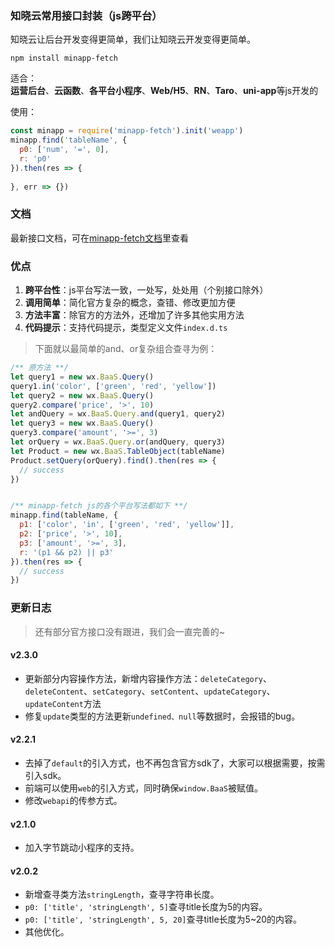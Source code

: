 <!--
 * @Author: your name
 * @Date: 2020-01-29 11:37:27
 * @LastEditTime: 2020-04-16 20:47:03
 * @LastEditors: Please set LastEditors
 * @Description: In User Settings Edit
 * @FilePath: /minapp-fetch/README.md
 -->

### 知晓云常用接口封装（js跨平台）    
   
知晓云让后台开发变得更简单，我们让知晓云开发变得更简单。  
  
`npm install minapp-fetch`   
  
适合：  
**运营后台**、**云函数**、**各平台小程序**、**Web/H5**、**RN**、**Taro**、**uni-app**等js开发的  
  
使用：  
```js
const minapp = require('minapp-fetch').init('weapp')
minapp.find('tableName', {
  p0: ['num', '=', 0],
  r: 'p0'
}).then(res => {
  
}, err => {})
```  
  
### 文档  
最新接口文档，可在[minapp-fetch文档](https://wefishbone.com/detail/5d4135320bc9f3134de37fa6)里查看  
  
### 优点  
1. **跨平台性**：js平台写法一致，一处写，处处用（个别接口除外） 
2. **调用简单**：简化官方复杂的概念，查错、修改更加方便  
3. **方法丰富**：除官方的方法外，还增加了许多其他实用方法  
4. **代码提示**：支持代码提示，类型定义文件`index.d.ts`  
  
> 下面就以最简单的and、or复杂组合查寻为例：
  
```js
/** 原方法 **/
let query1 = new wx.BaaS.Query()
query1.in('color', ['green', 'red', 'yellow'])
let query2 = new wx.BaaS.Query()
query2.compare('price', '>', 10)
let andQuery = wx.BaaS.Query.and(query1, query2)
let query3 = new wx.BaaS.Query()
query3.compare('amount', '>=', 3)
let orQuery = wx.BaaS.Query.or(andQuery, query3)
let Product = new wx.BaaS.TableObject(tableName)
Product.setQuery(orQuery).find().then(res => {
  // success
})


/** minapp-fetch js的各个平台写法都如下 **/
minapp.find(tableName, {
  p1: ['color', 'in', ['green', 'red', 'yellow']],
  p2: ['price', '>', 10],
  p3: ['amount', '>=', 3],
  r: '(p1 && p2) || p3'
}).then(res => {
  // success
})
```
  
### 更新日志  
  
> 还有部分官方接口没有跟进，我们会一直完善的~
  
    

        
#### v2.3.0  
- 更新部分内容操作方法，新增内容操作方法：`deleteCategory`、`deleteContent`、`setCategory`、`setContent`、`updateCategory`、`updateContent`方法
- 修复`update`类型的方法更新`undefined、null`等数据时，会报错的bug。   
        
#### v2.2.1  
- 去掉了`default`的引入方式，也不再包含官方sdk了，大家可以根据需要，按需引入sdk。  
- 前端可以使用`web`的引入方式，同时确保`window.BaaS`被赋值。  
- 修改`webapi`的传参方式。  
  
#### v2.1.0  
- 加入字节跳动小程序的支持。  
  
#### v2.0.2  
- 新增查寻类方法`stringLength`，查寻字符串长度。  
- `p0: ['title', 'stringLength', 5]`查寻title长度为5的内容。  
- `p0: ['title', 'stringLength', 5, 20]`查寻title长度为5~20的内容。  
- 其他优化。  
  
  
  